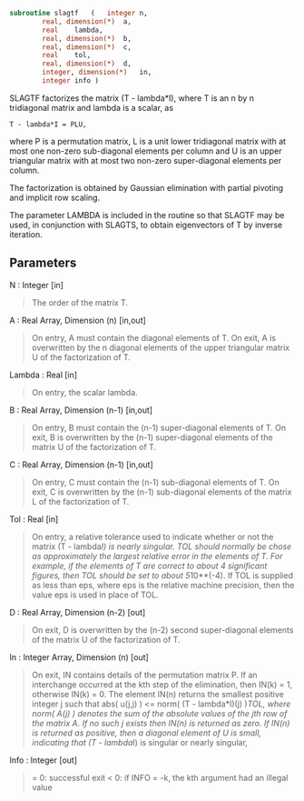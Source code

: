 ```fortran
subroutine slagtf	(	integer	n,
		real, dimension(*)	a,
		real	lambda,
		real, dimension(*)	b,
		real, dimension(*)	c,
		real	tol,
		real, dimension(*)	d,
		integer, dimension(*)	in,
		integer	info )
```

 SLAGTF factorizes the matrix (T - lambda*I), where T is an n by n
 tridiagonal matrix and lambda is a scalar, as

    T - lambda*I = PLU,

 where P is a permutation matrix, L is a unit lower tridiagonal matrix
 with at most one non-zero sub-diagonal elements per column and U is
 an upper triangular matrix with at most two non-zero super-diagonal
 elements per column.

 The factorization is obtained by Gaussian elimination with partial
 pivoting and implicit row scaling.

 The parameter LAMBDA is included in the routine so that SLAGTF may
 be used, in conjunction with SLAGTS, to obtain eigenvectors of T by
 inverse iteration.

## Parameters
N : Integer [in]
> The order of the matrix T.

A : Real Array, Dimension (n) [in,out]
> On entry, A must contain the diagonal elements of T.
> On exit, A is overwritten by the n diagonal elements of the
> upper triangular matrix U of the factorization of T.

Lambda : Real [in]
> On entry, the scalar lambda.

B : Real Array, Dimension (n-1) [in,out]
> On entry, B must contain the (n-1) super-diagonal elements of
> T.
> On exit, B is overwritten by the (n-1) super-diagonal
> elements of the matrix U of the factorization of T.

C : Real Array, Dimension (n-1) [in,out]
> On entry, C must contain the (n-1) sub-diagonal elements of
> T.
> On exit, C is overwritten by the (n-1) sub-diagonal elements
> of the matrix L of the factorization of T.

Tol : Real [in]
> On entry, a relative tolerance used to indicate whether or
> not the matrix (T - lambda*I) is nearly singular. TOL should
> normally be chose as approximately the largest relative error
> in the elements of T. For example, if the elements of T are
> correct to about 4 significant figures, then TOL should be
> set to about 5*10**(-4). If TOL is supplied as less than eps,
> where eps is the relative machine precision, then the value
> eps is used in place of TOL.

D : Real Array, Dimension (n-2) [out]
> On exit, D is overwritten by the (n-2) second super-diagonal
> elements of the matrix U of the factorization of T.

In : Integer Array, Dimension (n) [out]
> On exit, IN contains details of the permutation matrix P. If
> an interchange occurred at the kth step of the elimination,
> then IN(k) = 1, otherwise IN(k) = 0. The element IN(n)
> returns the smallest positive integer j such that
> abs( u(j,j) ) <= norm( (T - lambda*I)(j) )*TOL,
> where norm( A(j) ) denotes the sum of the absolute values of
> the jth row of the matrix A. If no such j exists then IN(n)
> is returned as zero. If IN(n) is returned as positive, then a
> diagonal element of U is small, indicating that
> (T - lambda*I) is singular or nearly singular,

Info : Integer [out]
> = 0: successful exit
> < 0: if INFO = -k, the kth argument had an illegal value

